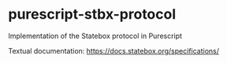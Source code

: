 # purescript-stbx-protocol

Implementation of the Statebox protocol in Purescript

Textual documentation: https://docs.statebox.org/specifications/
